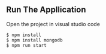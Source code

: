 ## Run The Appllication

Open the project in visual studio code

```
$ npm install
$ npm install mongodb
$ npm run start
```
